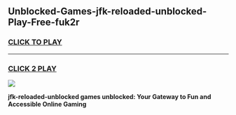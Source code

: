 
## Unblocked-Games-jfk-reloaded-unblocked-Play-Free-fuk2r
<h3>
<a href="https://premium76.site?title=jfk-reloaded-unblocked&ref=21A">CLICK TO PLAY</a></h3>
<hr>

<h3>
<a href="https://premium76.site?title=jfk-reloaded-unblocked&ref=21A">CLICK 2 PLAY</a>
  
</h3>

<a href="https://premium76.site?title=jfk-reloaded-unblocked&ref=21A"><img src="https://clearcache.store/games.png"></a>


**jfk-reloaded-unblocked games unblocked: Your Gateway to Fun and Accessible Online Gaming**
